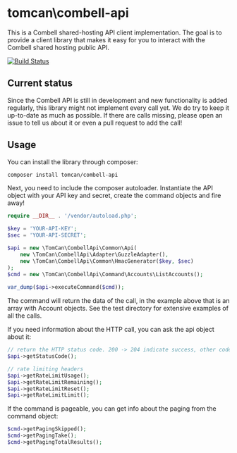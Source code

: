 # tomcan\combell-api

This is a Combell shared-hosting API client implementation. The goal is to provide a client library that makes it
easy for you to interact with the Combell shared hosting public API.

[![Build Status](https://travis-ci.org/Intracto/combell-api.svg?branch=master)](https://travis-ci.org/Intracto/combell-api)

## Current status

Since the Combell API is still in development and new functionality is added regularly, this library might not implement
every call yet. We do try to keep it up-to-date as much as possible. If there are calls missing, please open an issue
to tell us about it or even a pull request to add the call!

## Usage

You can install the library through composer:

```bash
composer install tomcan/combell-api
```

Next, you need to include the composer autoloader. Instantiate the API object with your API key and secret, create the
command objects and fire away!

```php
require __DIR__ . '/vendor/autoload.php';

$key = 'YOUR-API-KEY';  
$sec = 'YOUR-API-SECRET';

$api = new \TomCan\CombellApi\Common\Api(
    new \TomCan\CombellApi\Adapter\GuzzleAdapter(),
    new \TomCan\CombellApi\Common\HmacGenerator($key, $sec)
);
$cmd = new \TomCan\CombellApi\Command\Accounts\ListAccounts();
  
var_dump($api->executeCommand($cmd));  
```

The command will return the data of the call, in the example above that is an array with Account objects. See the test
directory for extensive examples of all the calls.

If you need information about the HTTP call, you can ask the api object about it:

```php
// return the HTTP status code. 200 -> 204 indicate success, other codes typically mean failure of some sort
$api->getStatusCode();

// rate limiting headers
$api->getRateLimitUsage();
$api->getRateLimitRemaining();
$api->getRateLimitReset();
$api->getRateLimitLimit();
```

If the command is pageable, you can get info about the paging from the command object:

```php
$cmd->getPagingSkipped();
$cmd->getPagingTake();
$cmd->getPagingTotalResults();
```

